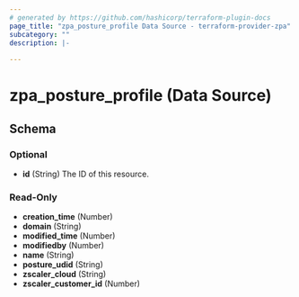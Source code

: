 ```yaml
---
# generated by https://github.com/hashicorp/terraform-plugin-docs
page_title: "zpa_posture_profile Data Source - terraform-provider-zpa"
subcategory: ""
description: |-
  
---
```


# zpa_posture_profile (Data Source)





<!-- schema generated by tfplugindocs -->
## Schema

### Optional

- **id** (String) The ID of this resource.

### Read-Only

- **creation_time** (Number)
- **domain** (String)
- **modified_time** (Number)
- **modifiedby** (Number)
- **name** (String)
- **posture_udid** (String)
- **zscaler_cloud** (String)
- **zscaler_customer_id** (Number)


